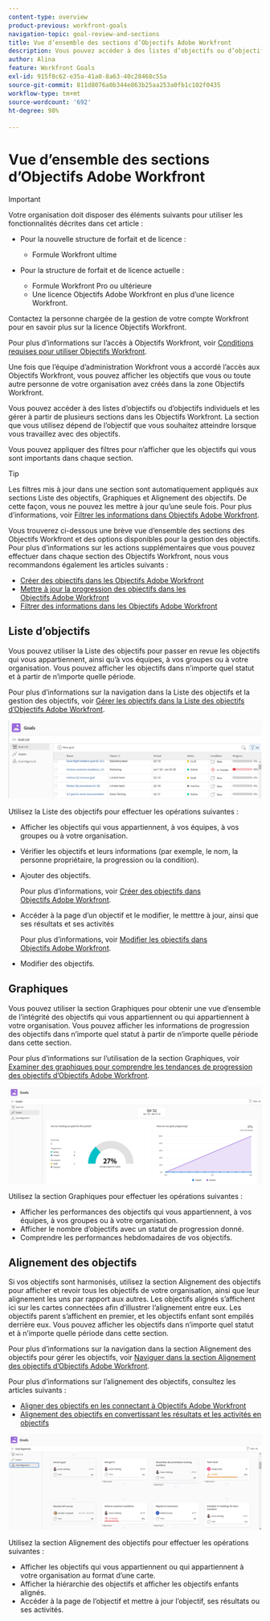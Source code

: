 ```yaml
---
content-type: overview
product-previous: workfront-goals
navigation-topic: goal-review-and-sections
title: Vue d’ensemble des sections d’Objectifs Adobe Workfront
description: Vous pouvez accéder à des listes d’objectifs ou d’objectifs individuels et les gérer à partir de plusieurs sections dans Objectifs Adobe Workfront. La section que vous utilisez dépend du but que vous souhaitez atteindre lorsque vous travaillez avec des objectifs.
author: Alina
feature: Workfront Goals
exl-id: 915f8c62-e35a-41a0-8a63-40c28468c55a
source-git-commit: 811d8076a0b344e863b25aa253a0fb1c102f0435
workflow-type: tm+mt
source-wordcount: '692'
ht-degree: 98%

---
```


# Vue d’ensemble des sections d’Objectifs Adobe Workfront

>[!IMPORTANT]
>
>Votre organisation doit disposer des éléments suivants pour utiliser les fonctionnalités décrites dans cet article :
>
>* Pour la nouvelle structure de forfait et de licence :
>
>   * Formule Workfront ultime
>    
>* Pour la structure de forfait et de licence actuelle :
>
>   * Formule Workfront Pro ou ultérieure
>   * Une licence Objectifs Adobe Workfront en plus d’une licence Workfront.
>
>Contactez la personne chargée de la gestion de votre compte Workfront pour en savoir plus sur la licence Objectifs Workfront.
> 
>Pour plus d’informations sur l’accès à Objectifs Workfront, voir [Conditions requises pour utiliser Objectifs Workfront](/help/quicksilver/workfront-goals/goal-management/access-needed-for-wf-goals.md).

Une fois que l’équipe d’administration Workfront vous a accordé l’accès aux Objectifs Workfront, vous pouvez afficher les objectifs que vous ou toute autre personne de votre organisation avez créés dans la zone Objectifs Workfront.

Vous pouvez accéder à des listes d’objectifs ou d’objectifs individuels et les gérer à partir de plusieurs sections dans les Objectifs Workfront. La section que vous utilisez dépend de l’objectif que vous souhaitez atteindre lorsque vous travaillez avec des objectifs.

Vous pouvez appliquer des filtres pour n’afficher que les objectifs qui vous sont importants dans chaque section.

>[!TIP]
>
>Les filtres mis à jour dans une section sont automatiquement appliqués aux sections Liste des objectifs, Graphiques et Alignement des objectifs. De cette façon, vous ne pouvez les mettre à jour qu’une seule fois. Pour plus d’informations, voir [Filtrer les informations dans Objectifs Adobe Workfront](../../workfront-goals/goal-management/filter-information-wf-goals.md).

Vous trouverez ci-dessous une brève vue d’ensemble des sections des Objectifs Workfront et des options disponibles pour la gestion des objectifs. Pour plus d’informations sur les actions supplémentaires que vous pouvez effectuer dans chaque section des Objectifs Workfront, nous vous recommandons également les articles suivants :

* [Créer des objectifs dans les Objectifs Adobe Workfront](../../workfront-goals/goal-management/create-goals.md)
* [Mettre à jour la progression des objectifs dans les Objectifs Adobe Workfront](../../workfront-goals/goal-review-and-workfront-goals-sections/check-in-goals.md)
* [Filtrer des informations dans les Objectifs Adobe Workfront](../../workfront-goals/goal-management/filter-information-wf-goals.md)


## Liste d’objectifs

Vous pouvez utiliser la Liste des objectifs pour passer en revue les objectifs qui vous appartiennent, ainsi qu’à vos équipes, à vos groupes ou à votre organisation. Vous pouvez afficher les objectifs dans n’importe quel statut et à partir de n’importe quelle période.

Pour plus d’informations sur la navigation dans la Liste des objectifs et la gestion des objectifs, voir [Gérer les objectifs dans la Liste des objectifs d’Objectifs Adobe Workfront](../../workfront-goals/goal-review-and-workfront-goals-sections/manage-goals-in-goal-list.md).

![](assets/goal-list-unshimmed.png)

Utilisez la Liste des objectifs pour effectuer les opérations suivantes :

* Afficher les objectifs qui vous appartiennent, à vos équipes, à vos groupes ou à votre organisation.
* Vérifier les objectifs et leurs informations (par exemple, le nom, la personne propriétaire, la progression ou la condition).
* Ajouter des objectifs.

  Pour plus d’informations, voir [Créer des objectifs dans Objectifs Adobe Workfront](../../workfront-goals/goal-management/create-goals.md).

* Accéder à la page d’un objectif et le modifier, le metttre à jour, ainsi que ses résultats et ses activités

  Pour plus d’informations, voir [Modifier les objectifs dans Objectifs Adobe Workfront](../../workfront-goals/goal-management/edit-goals.md).

* Modifier des objectifs.

## Graphiques

Vous pouvez utiliser la section Graphiques pour obtenir une vue d’ensemble de l’intégrité des objectifs qui vous appartiennent ou qui appartiennent à votre organisation. Vous pouvez afficher les informations de progression des objectifs dans n’importe quel statut à partir de n’importe quelle période dans cette section.

Pour plus d’informations sur l’utilisation de la section Graphiques, voir [Examiner des graphiques pour comprendre les tendances de progression des objectifs d’Objectifs Adobe Workfront](../../workfront-goals/goal-review-and-workfront-goals-sections/review-goal-graphs.md).

![](assets/graphs-section-unshimmed.png)

Utilisez la section Graphiques pour effectuer les opérations suivantes :

* Afficher les performances des objectifs qui vous appartiennent, à vos équipes, à vos groupes ou à votre organisation.
* Afficher le nombre d’objectifs avec un statut de progression donné.
* Comprendre les performances hebdomadaires de vos objectifs.

## Alignement des objectifs

Si vos objectifs sont harmonisés, utilisez la section Alignement des objectifs pour afficher et revoir tous les objectifs de votre organisation, ainsi que leur alignement les uns par rapport aux autres. Les objectifs alignés s’affichent ici sur les cartes connectées afin d’illustrer l’alignement entre eux. Les objectifs parent s’affichent en premier, et les objectifs enfant sont empilés derrière eux. Vous pouvez afficher les objectifs dans n’importe quel statut et à n’importe quelle période dans cette section.

Pour plus d’informations sur la navigation dans la section Alignement des objectifs pour gérer les objectifs, voir [Naviguer dans la section Alignement des objectifs d’Objectifs Adobe Workfront](../../workfront-goals/goal-alignment/navigate-goal-alignment-chart.md).

Pour plus d’informations sur l’alignement des objectifs, consultez les articles suivants :

* [Aligner des objectifs en les connectant à Objectifs Adobe Workfront](../../workfront-goals/goal-alignment/align-goals-by-connecting-them.md)
* [Alignement des objectifs en convertissant les résultats et les activités en objectifs](../../workfront-goals/goal-alignment/align-goals-by-converting-results-activities.md)

![](assets/goal-alignment-section-unshimmed.png)

Utilisez la section Alignement des objectifs pour effectuer les opérations suivantes :

* Afficher les objectifs qui vous appartiennent ou qui appartiennent à votre organisation au format d’une carte.
* Afficher la hiérarchie des objectifs et afficher les objectifs enfants alignés.
* Accéder à la page de l’objectif et mettre à jour l’objectif, ses résultats ou ses activités.

<!--
## Pulse

<span class="preview"> The Pulse section has been removed from the Preview environment and will be removed from Workfront Goals with the 23.1 release. Use the Goal List area to review goals that you or your teams are responsible for.</span> 

You can use the Pulse section to review and request updates to goals that might influence the progress of your goals. These could be your own goals, or goals that belong to your teams, groups, or your organization. You can view goals in any status and from any time period in this section.

>[!TIP]
>
>Only goals that have been checked in on at least once display in the Pulse section.

For information about reviewing goals using the Pulse section, see [Review goals in the Adobe Workfront Goals Pulse section](../../workfront-goals/goal-review-and-workfront-goals-sections/review-goals-in-pulse.md).

![](assets/pulse-section-350x141.png)

Use the Pulse section to do the following:

* View goals that belong to your teams, groups, or organization. 
* Review goal progress and updates, including aligned goals, their results, and activities. 
* Make or ask for updates to a goal by adding a comment. 
* Access the Goal Details panel and edit and update the goal, its results, or activities.
* Add new goals. 
* Check in on goals.

  >[!TIP]
  >
  >Clicking Check in opens the Check-in section in the left panel.

## Check-in

<span class="preview"> The Check-in section has been removed from the Preview environment and will be removed from Workfront Goals with the 23.1 release. Use the Goal List area to review goals that you or your teams are responsible for.</span>

You must have access to Edit Goals in your access level before you can access the Check- in section. For information about granting access to Goals, see  [Grant access to Adobe Workfront Goals](../../administration-and-setup/add-users/configure-and-grant-access/grant-access-goals.md).

You can use the Check-in section to update active goals and any results and activities that you are the owner of. You can primarily view only goals in an Active status in this section. Children goals aligned to active parents also display in the Check-in section, regardless of their status.

>[!IMPORTANT]
>
>* A goal displays in the Check-in section only if it is assigned to you or if it has a result or activity that is assigned to you. 
>* If a goal assigned to you is the child goal of a parent that is not assigned to you and your goal (the child goal) is closed, inactive, or a draft, the parent goal does not display in your Check-in section. 
>

For information about managing goals in the Goal List, see [Manage goals in the Goal List of Adobe Workfront Goals](../../workfront-goals/goal-review-and-workfront-goals-sections/manage-goals-in-goal-list.md).

![](assets/check-in-section-350x143.png)

Use the Check-in section to do the following:

* Review goal progress and updates, including aligned goals, their results, and activities. 
* Update the progress on the results and activities that are assigned to you. For information about updating goals by checking in on them, see [Update goal progress in Adobe Workfront Goals](../../workfront-goals/goal-review-and-workfront-goals-sections/check-in-goals.md).

  >[!IMPORTANT]
  >
  >You can check in only on the results and activities assigned to you in the Check-in section, and not those that are assigned to other entities.

* Add a comment to a goal, then click Post to make or ask for updates to a goal. 
* Access the Goal Details panel and edit and update the goal, its results, or activities.
* Add new goals.
-->
